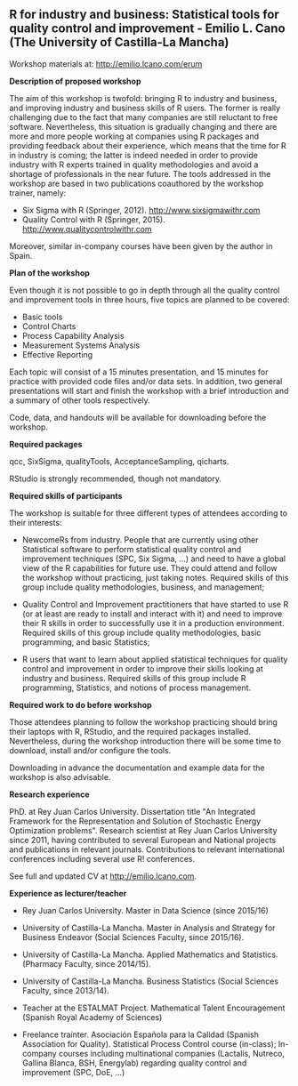 ## R for industry and business: Statistical tools for quality control and improvement - Emilio L. Cano (The University of Castilla-La Mancha)

Workshop materials at: http://emilio.lcano.com/erum

**Description of proposed workshop**

The aim of this workshop is twofold: bringing R to industry and business, and
improving industry and business skills of R users. The former is really
challenging due to the fact that many companies are still reluctant to
free software. Nevertheless, this situation is gradually changing and there
are more and more people working at companies using R packages and providing feedback about their experience, which means that the time for R in industry is coming; the latter is indeed needed in order to provide industry with
R experts trained in quality methodologies and avoid a shortage
of professionals in the near future.
The tools addressed in the workshop are based in two publications coauthored by the workshop trainer, namely:

- Six Sigma with R (Springer, 2012). http://www.sixsigmawithr.com
- Quality Control with R (Springer, 2015). http://www.qualitycontrolwithr.com

Moreover, similar in-company courses have been given by the author in Spain.
 
**Plan of the workshop**

Even though it is not possible to go in depth through all the quality control and improvement tools in three hours, five topics are planned to be covered:

* Basic tools
* Control Charts
* Process Capability Analysis
* Measurement Systems Analysis
* Effective Reporting

Each topic will consist of a 15 minutes presentation, and 15 minutes for
practice with provided code files and/or data sets. In addition, two general presentations will start and finish the workshop with a brief introduction and a summary of other tools respectively.

Code, data, and handouts will be available for downloading before the workshop.

**Required packages**

qcc, SixSigma, qualityTools, AcceptanceSampling, qicharts.

RStudio is strongly recommended, though not mandatory.

**Required skills of participants**

The workshop is suitable for three different types of attendees according to
their interests:

* NewcomeRs from industry. People that are currently using other Statistical
software to perform statistical quality control and improvement techniques
(SPC, Six Sigma, ...) and need to have a global view of the R capabilities
for future use. They could attend and follow the workshop without practicing,
just taking notes. Required skills of this group include quality methodologies,
business, and management;

* Quality Control and Improvement practitioners that have started to use R
(or at least are ready to install and interact with it) and need to improve
their R skills in order to successfully use it in a production environment.
Required skills of this group include quality methodologies, basic programming,
and basic Statistics;

* R users that want to learn about applied statistical techniques
for quality control and improvement in order to improve their skills looking at
industry and business. Required skills of this group include
R programming, Statistics, and notions of process management.

**Required work to do before workshop**

Those attendees planning to follow the workshop practicing should bring their
laptops with R, RStudio, and the required packages installed. Nevertheless,
during the workshop introduction there will be some time to download,
install and/or configure the tools.

Downloading in advance the documentation and example data for the workshop is also advisable.

**Research experience**

PhD. at Rey Juan Carlos University. Dissertation title "An Integrated Framework
for the Representation and Solution of Stochastic Energy Optimization problems".
Research scientist at Rey Juan Carlos University since 2011, having
contributed to several European and National projects and publications in
relevant journals. Contributions to relevant international conferences
including several use R! conferences.

See full and updated CV at http://emilio.lcano.com.

**Experience as lecturer/teacher**

- Rey Juan Carlos University. Master in Data Science (since 2015/16)

- University of Castilla-La Mancha. Master in Analysis and Strategy for Business Endeavor (Social Sciences Faculty, since 2015/16).

- University of Castilla-La Mancha. Applied Mathematics and Statistics. (Pharmacy Faculty, since 2014/15).

- University of Castilla-La Mancha. Business Statistics (Social Sciences Faculty, since 2013/14).

- Teacher at the ESTALMAT Project. Mathematical Talent Encouragement (Spanish Royal Academy of Sciences)

- Freelance trainter. Asociación Española para la Calidad (Spanish Association for Quality). Statistical Process Control course (in-class);
In-company courses including multinational companies (Lactalis, Nutreco, Gallina Blanca, BSH, Energylab) regarding quality control and improvement (SPC, DoE, ...)
